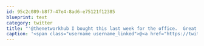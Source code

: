 ```yaml
---
id: 95c2c089-b8f7-47e4-8ad6-e75121f12385
blueprint: text
category: twitter
title: "'@thenetworkhub I bought this last week for the office.  Great for late night dubstep &amp; DnB"
caption: '<span class="username username_linked">@<a href="https://twitter.com/thenetworkhub" title="The Network Hub">thenetworkhub</a></span> I bought this last week for the office.  Great for late night dubstep &amp; DnB'
---
```

